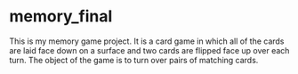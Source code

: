 # memory_final
This is my memory game project. It is  a card game in which all of the cards are laid face down on a surface and two cards are flipped face up over each turn. The object of the game is to turn over pairs of matching cards.
